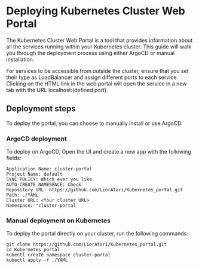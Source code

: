 # Deploying Kubernetes Cluster Web Portal

The Kubernetes Cluster Web Portal is a tool that provides information about all the services running within your Kubernetes cluster. This guide will walk you through the deployment process using either ArgoCD or manual installation.

For services to be accessible from outside the cluster, ensure that you set their type as LoadBalancer and assign different ports to each service. Clicking on the HTML link in the web portal will open the service in a new tab with the URL localhost:(defined port).

## Deployment steps
To deploy the portal, you can choose to manually install or use ArgoCD.

### ArgoCD deployment

To deploy on ArgoCD, Open the UI and create a new app with the following fields:  
```
Application Name: cluster-portal  
Project Name: default  
SYNC POLICY: Which ever you like  
AUTO-CREATE NAMESPACE: Check  
Repository URL: https://github.com/LiorAtari/Kubernetes_portal.git  
Path: ./YAML  
Cluster URL: <Your cluster URL>  
Namespace: "cluster-portal
```

### Manual deployment on Kubernetes
To deploy the portal directly on your cluster, run the following commands:
```
git clone https://github.com/LiorAtari/Kubernetes_portal.git
cd Kubernetes_portal
kubectl create namespace cluster-portal
kubectl apply -f ./YAML
